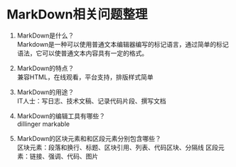 ﻿# MarkDown相关问题整理
1. MarkDown是什么？  
  Markdown是一种可以使用普通文本编辑器编写的标记语言，通过简单的标记语法，它可以使普通文本内容具有一定的格式。

2. MarkDown的特点？  
  兼容HTML，在线观看，平台支持，排版样式简单

3. MarkDown的用途？  
  IT人士：写日志、技术文稿、记录代码片段、撰写文档

4. MarkDown的编辑工具有哪些？  
  dillinger markable

5. MarkDown的区块元素和和区段元素分别包含哪些？  
  区块元素：段落和换行、标题、区块引用、列表、代码区块、分隔线
  区段元素：链接、强调、代码、图片

